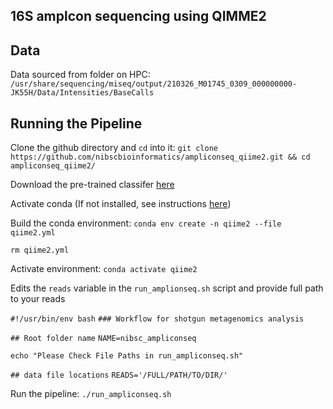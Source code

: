 ## 16S amplcon sequencing using QIMME2

## Data 
Data sourced from folder on HPC:
`/usr/share/sequencing/miseq/output/210326_M01745_0309_000000000-JK55H/Data/Intensities/BaseCalls`


## Running the Pipeline

Clone the github directory and `cd` into it:
`git clone https://github.com/nibscbioinformatics/ampliconseq_qiime2.git && cd ampliconseq_qiime2/` 

Download the pre-trained classifer [here](https://data.qiime2.org/2021.2/common/silva-138-99-515-806-nb-classifier.qza) 

Activate conda (If not installed, see instructions [here](https://conda.io/projects/conda/en/latest/user-guide/install/index.html))

Build the conda environment:
`conda env create -n qiime2 --file qiime2.yml`

`rm qiime2.yml`

Activate environment:
`conda activate qiime2`

Edits the `reads` variable in the `run_amplionseq.sh` script and provide full path to your reads

`#!/usr/bin/env bash`
`### Workflow for shotgun metagenomics analysis`

`## Root folder name`
`NAME=nibsc_ampliconseq`

`echo "Please Check File Paths in run_ampliconseq.sh"`

`## data file locations`
`READS='/FULL/PATH/TO/DIR/'`


Run the pipeline:
`./run_ampliconseq.sh`
